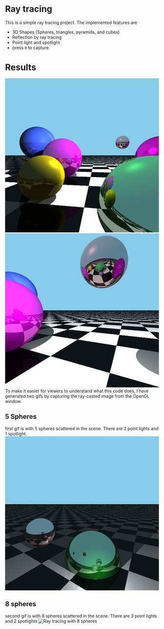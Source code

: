 # Ray tracing
This is a simple ray tracing project. The implemented features are
- 3D Shapes (Spheres, triangles, pyramids, and cubes)
- Reflection by ray tracing
- Point light and spotlight
- press `0` to capture

# Results
![Ray tracing 1](./Code/assets/out-0.bmp)
![Ray tracing 2](./Code/assets/out-1.bmp)
To make it easier for viewers to understand what this code does, I have generated two gifs by capturing the ray-casted image from the OpenGL window. 

## 5 Spheres
first gif is with 5 spheres scattered in the scene. There are 2 point lights and 1 spotlight.
![Ray tracing with 5 spheres](./Code/assets/5%20spheres/output.gif)

## 8 spheres
second gif is with 8 spheres scattered in the scene. There are 3 point lights and 2 spotlights
![Ray tracing with 8 spheres](./Code/assets/8%20spheres/output.gif)